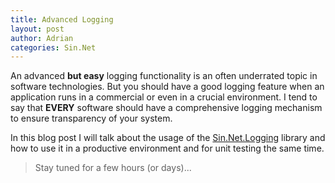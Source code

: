 ```yaml
---
title: Advanced Logging
layout: post
author: Adrian
categories: Sin.Net
---
```


An advanced **but easy** logging functionality is an often underrated topic in software technologies. But you should have a good logging feature when an application runs in a commercial or even in a crucial environment.
I tend to say that **EVERY** software should have a comprehensive logging mechanism to ensure transparency of your system.

In this blog post I will talk about the usage of the [Sin.Net.Logging](https://www.nuget.org/packages/Sin.Net.Logging/) library and how to use it in a productive environment and for unit testing the same time.

> Stay tuned for a few hours (or days)...